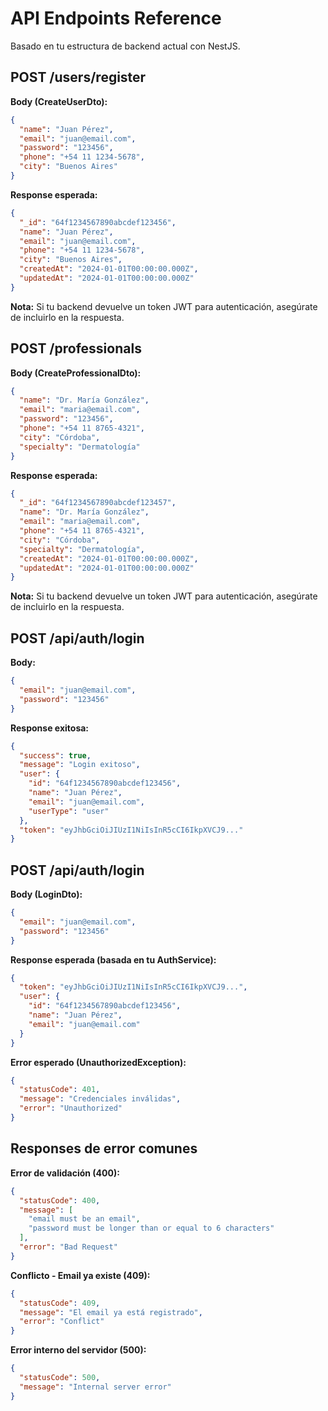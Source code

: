 # API Endpoints Reference

Basado en tu estructura de backend actual con NestJS.

## POST /users/register

**Body (CreateUserDto):**
```json
{
  "name": "Juan Pérez",
  "email": "juan@email.com", 
  "password": "123456",
  "phone": "+54 11 1234-5678",
  "city": "Buenos Aires"
}
```

**Response esperada:**
```json
{
  "_id": "64f1234567890abcdef123456",
  "name": "Juan Pérez",
  "email": "juan@email.com",
  "phone": "+54 11 1234-5678",
  "city": "Buenos Aires",
  "createdAt": "2024-01-01T00:00:00.000Z",
  "updatedAt": "2024-01-01T00:00:00.000Z"
}
```

**Nota:** Si tu backend devuelve un token JWT para autenticación, asegúrate de incluirlo en la respuesta.

## POST /professionals

**Body (CreateProfessionalDto):**
```json
{
  "name": "Dr. María González",
  "email": "maria@email.com",
  "password": "123456", 
  "phone": "+54 11 8765-4321",
  "city": "Córdoba",
  "specialty": "Dermatología"
}
```

**Response esperada:**
```json
{
  "_id": "64f1234567890abcdef123457",
  "name": "Dr. María González", 
  "email": "maria@email.com",
  "phone": "+54 11 8765-4321",
  "city": "Córdoba",
  "specialty": "Dermatología",
  "createdAt": "2024-01-01T00:00:00.000Z",
  "updatedAt": "2024-01-01T00:00:00.000Z"
}
```

**Nota:** Si tu backend devuelve un token JWT para autenticación, asegúrate de incluirlo en la respuesta.

## POST /api/auth/login

**Body:**
```json
{
  "email": "juan@email.com",
  "password": "123456"
}
```

**Response exitosa:**
```json
{
  "success": true,
  "message": "Login exitoso", 
  "user": {
    "id": "64f1234567890abcdef123456",
    "name": "Juan Pérez",
    "email": "juan@email.com",
    "userType": "user"
  },
  "token": "eyJhbGciOiJIUzI1NiIsInR5cCI6IkpXVCJ9..."
}
```

## POST /api/auth/login

**Body (LoginDto):**
```json
{
  "email": "juan@email.com",
  "password": "123456"
}
```

**Response esperada (basada en tu AuthService):**
```json
{
  "token": "eyJhbGciOiJIUzI1NiIsInR5cCI6IkpXVCJ9...",
  "user": {
    "id": "64f1234567890abcdef123456",
    "name": "Juan Pérez",
    "email": "juan@email.com"
  }
}
```

**Error esperado (UnauthorizedException):**
```json
{
  "statusCode": 401,
  "message": "Credenciales inválidas",
  "error": "Unauthorized"
}
```

## Responses de error comunes

**Error de validación (400):**
```json
{
  "statusCode": 400,
  "message": [
    "email must be an email",
    "password must be longer than or equal to 6 characters"
  ],
  "error": "Bad Request"
}
```

**Conflicto - Email ya existe (409):**
```json
{
  "statusCode": 409,
  "message": "El email ya está registrado",
  "error": "Conflict"
}
```

**Error interno del servidor (500):**
```json
{
  "statusCode": 500,
  "message": "Internal server error"
}
```
